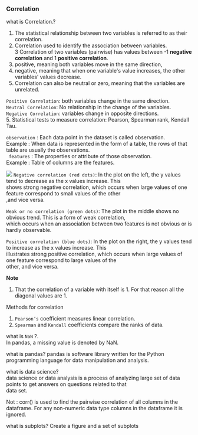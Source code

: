 ### Correlation    

what is Correlation.?   
   
1.  The statistical relationship between two variables is referred to as their correlation.
2. Correlation used to identify the association between variables.   
3 Correlation of two variables (pairwise) has values between -1 **negative correlation** and 1 **positive correlation**.     
4. positive, meaning both variables move in the same direction,  
5. negative, meaning that when one variable's value increases, the other variables' values decrease. 
6. Correlation can also be neutral or zero, meaning that the variables are unrelated.    

`Positive Correlation`: both variables change in the same direction.    
`Neutral Correlation`: No relationship in the change of the variables.   
`Negative Correlation`: variables change in opposite directions.   
5. Statistical tests to measure correlation: Pearson, Spearman rank, Kendall Tau.       


   
`observation` : Each data point in the dataset is called observation.     
Example : When data is represented in the form of a table, the rows of that table are usually the observations.             
` features` : The properties or attribute of those observation.    
Example : Table of columns are the features.        

![](https://files.realpython.com/media/py-corr-1.d13ed60a9b91.png)
`Negative correlation (red dots)`: In the plot on the left, the y values tend to decrease as the x values increase. This    
shows strong negative correlation, which occurs when large values of one feature correspond to small values of the other    
,and vice versa.   
   
   
`Weak or no correlation (green dots)`: The plot in the middle shows no obvious trend. This is a form of weak correlation,    
which occurs when an association between two features is not obvious or is hardly observable.        


`Positive correlation (blue dots)`: In the plot on the right, the y values tend to increase as the x values increase. This     
illustrates strong positive correlation, which occurs when large values of one feature correspond to large values of the          
other, and vice versa.    
  
**Note**    
1. That the correlation of a variable with itself is 1. For that reason all the diagonal values are 1.    

Methods for correlation   
1. `Pearson’s` coefficient measures linear correlation.    
2. `Spearman` and `Kendall` coefficients compare the ranks of data.   

what is `NaN` ?.   
In pandas, a missing value is denoted by NaN.   

what is pandas? 
pandas is software library written for the Python programming language for data manipulation and analysis.        

what is data science?   
data science or data analysis is a process of analyzing large set of data points to get answers on questions related to that   
data set.         

Not : corr() is used to find the pairwise correlation of all columns in the dataframe. For any non-numeric data type columns in the dataframe it is ignored.   

what is subplots? 
 Create a figure and a set of subplots

